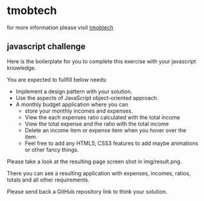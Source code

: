 # tmobtech
for more information please visit [tmobtech](https://thinksmobility.com/)

## javascript challenge
Here is the boilerplate for you to complete this exercise with your javascript knowledge.

You are expected to fullfill below needs:
* Implement a design pattern with your solution.
* Use the aspects of JavaScript object-oriented approach.
* A monthly budget application where you can 
  * store your monthly incomes and expenses. 
  * View the each expenses ratio calculated with the total income
  * View the total expense and the ratio with the total income
  * Delete an income item or expense item when you hover over the item.
  * Feel free to add any HTML5, CSS3 features to add maybe animations or other fancy things.

Please take a look at the resulting page screen shot in img/result.png.

There you can see a resulting application with expenses, incomes, ratios, totals and all other requirements.

Please send back a GitHub repository link to think your solution.